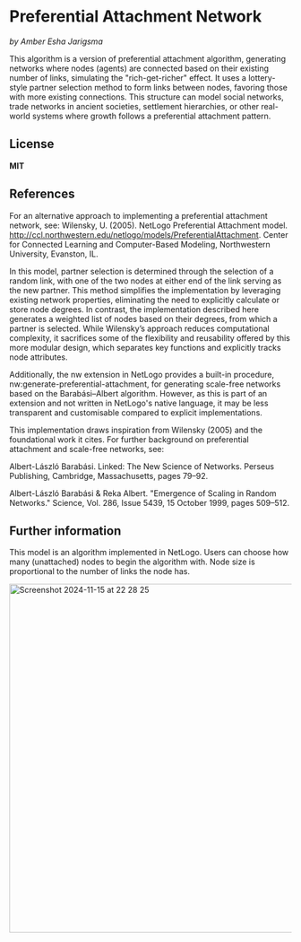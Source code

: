 # Preferential Attachment Network
*by Amber Esha Jarigsma*  

This algorithm is a version of preferential attachment algorithm, generating networks where nodes (agents) are connected based on their existing number of links, simulating the "rich-get-richer" effect. It uses a lottery-style partner selection method to form links between nodes, favoring those with more existing connections. This structure can model social networks, trade networks in ancient societies, settlement hierarchies, or other real-world systems where growth follows a preferential attachment pattern.  

## License
**MIT** 

## References
For an alternative approach to implementing a preferential attachment network, see:
Wilensky, U. (2005). NetLogo Preferential Attachment model. http://ccl.northwestern.edu/netlogo/models/PreferentialAttachment. Center for Connected Learning and Computer-Based Modeling, Northwestern University, Evanston, IL.

In this model, partner selection is determined through the selection of a random link, with one of the two nodes at either end of the link serving as the new partner. This method simplifies the implementation by leveraging existing network properties, eliminating the need to explicitly calculate or store node degrees. In contrast, the implementation described here generates a weighted list of nodes based on their degrees, from which a partner is selected. While Wilensky’s approach reduces computational complexity, it sacrifices some of the flexibility and reusability offered by this more modular design, which separates key functions and explicitly tracks node attributes.

Additionally, the nw extension in NetLogo provides a built-in procedure, nw:generate-preferential-attachment, for generating scale-free networks based on the Barabási–Albert algorithm. However, as this is part of an extension and not written in NetLogo's native language, it may be less transparent and customisable compared to explicit implementations.

This implementation draws inspiration from Wilensky (2005) and the foundational work it cites. For further background on preferential attachment and scale-free networks, see:

Albert-László Barabási. Linked: The New Science of Networks. Perseus Publishing, Cambridge, Massachusetts, pages 79–92.

Albert-László Barabási & Reka Albert. "Emergence of Scaling in Random Networks." Science, Vol. 286, Issue 5439, 15 October 1999, pages 509–512.

## Further information
This model is an algorithm implemented in NetLogo. 
Users can choose how many (unattached) nodes to begin the algorithm with. 
Node size is proportional to the number of links the node has.

<img width="622" alt="Screenshot 2024-11-15 at 22 28 25" src="https://github.com/user-attachments/assets/b7b7b9fa-aeb2-49ce-bd3d-ea9482c05f2f">
